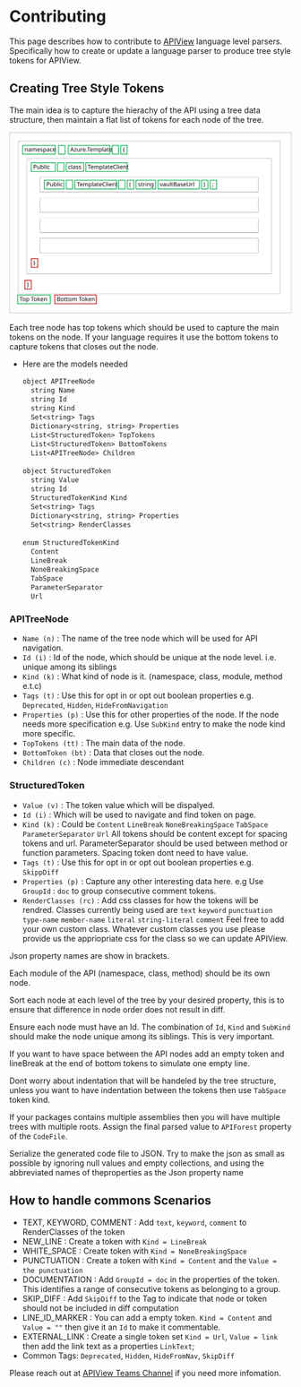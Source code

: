 # Contributing

This page describes how to contribute to [APIView](../../../src//dotnet/APIView/APIViewWeb/CONTRIBUTING.md) language level parsers.
Specifically how to create or update a language parser to produce tree style tokens for APIView.

## Creating Tree Style Tokens
The main idea is to capture the hierachy of the API using a tree data structure, then maintain a flat list of tokens for each node of the tree.

![APITree](APITree.svg)

Each tree node has top tokens which should be used to capture the main tokens on the node. If your language requires it use the bottom tokens to capture tokens that closes out the node.

- Here are the models needed
  ```
  object APITreeNode
    string Name
    string Id
    string Kind
    Set<string> Tags
    Dictionary<string, string> Properties
    List<StructuredToken> TopTokens
    List<StructuredToken> BottomTokens
    List<APITreeNode> Children

  object StructuredToken
    string Value
    string Id
    StructuredTokenKind Kind
    Set<string> Tags
    Dictionary<string, string> Properties 
    Set<string> RenderClasses 

  enum StructuredTokenKind
    Content
    LineBreak
    NoneBreakingSpace
    TabSpace
    ParameterSeparator
    Url
  ```
### APITreeNode
- `Name (n)`  : The name of the tree node which will be used for API navigation.
- `Id (i)` : Id of the node, which should be unique at the node level. i.e. unique among its siblings
- `Kind (k)` : What kind of node is it. (namespace, class, module, method e.t.c)
- `Tags (t)` : Use this for opt in or opt out boolean properties e.g. `Deprecated`, `Hidden`, `HideFromNavigation`
- `Properties (p)` : Use this for other properties of the node. If the node needs more specification e.g. Use `SubKind` entry to make the node kind more specific. 
- `TopTokens (tt)` : The main data of the node.
- `BottomToken (bt)` : Data that closes out the node.
- `Children (c)` : Node immediate descendant

### StructuredToken
- `Value (v)` : The token value which will be dispalyed.
- `Id (i)` : Which will be used to navigate and find token on page.
- `Kind (k)` : Could be `Content` `LineBreak` `NoneBreakingSpace` `TabSpace` `ParameterSeparator` `Url`
  All tokens should be content except for spacing tokens and url. ParameterSeparator should be used between method or function parameters. Spacing token dont need to have value.
- `Tags (t)` : Use this for opt in or opt out boolean properties e.g. `SkippDiff`
- `Properties (p)` : Capture any other interesting data here. e.g Use `GroupId` : `doc` to group consecutive comment tokens.
- `RenderClasses (rc)` : Add css classes for how the tokens will be rendred. Classes currently being used are `text` `keyword` `punctuation` `type-name` `member-name` `literal` `string-literal` `comment` Feel free to add your own custom class. Whatever custom classes you use please provide us the appriopriate css for the class so we can update APIView.

Json property names are show in brackets.

Each module of the API (namespace, class, method) should be its own node. 

Sort each node at each level of the tree by your desired property, this is to ensure that difference in node order does not result in diff.

Ensure each node must have an Id. The combination of `Id`, `Kind` and `SubKind` should make the node unique among its siblings. This is very important.

If you want to have space between the API nodes add an empty token and lineBreak at the end of bottom tokens to simulate one empty line.

Dont worry about indentation that will be handeled by the tree structure, unless you want to have indentation between the tokens then use `TabSpace` token kind.

If your packages contains multiple assemblies then you will have multiple trees with multiple roots.
Assign the final parsed value to `APIForest` property of the `CodeFile`.

Serialize the generated code file to JSON. Try to make the json as small as possible by ignoring null values and empty collections, and using the abbreviated names of theproperties as the Json property name

## How to handle commons Scenarios
- TEXT, KEYWORD, COMMENT : Add `text`, `keyword`, `comment` to RenderClasses of the token
- NEW_LINE : Create a token with `Kind = LineBreak`
- WHITE_SPACE :  Create token with `Kind = NoneBreakingSpace`
- PUNCTUATION : Create a token with `Kind = Content` and the `Value = the punctuation`
- DOCUMENTATION : Add `GroupId = doc` in the properties of the token. This identifies a range of consecutive tokens as belonging to a group.
- SKIP_DIFF :  Add `SkipDiff` to the Tag to indicate that node or token should not be included in diff computation
- LINE_ID_MARKER : You can add a empty token. `Kind = Content` and `Value = ""` then give it an `Id` to make it commentable.
- EXTERNAL_LINK : Create a single token set `Kind = Url`, `Value = link` then add the link text as a properties `LinkText`;
- Common Tags: `Deprecated`, `Hidden`, `HideFromNav`, `SkipDiff`

Please reach out at [APIView Teams Channel](https://teams.microsoft.com/l/channel/19%3A3adeba4aa1164f1c889e148b1b3e3ddd%40thread.skype/APIView?groupId=3e17dcb0-4257-4a30-b843-77f47f1d4121&tenantId=72f988bf-86f1-41af-91ab-2d7cd011db47) if you need more infomation.
